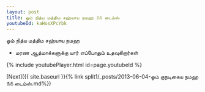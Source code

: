 ```yaml
---
layout: post
title: ஓம் நித்ய மத்திம சஹ்யாய நமஹ ௧௧ டைம்ஸ்
youtubeId: kaHosXPcYbk
---
```

 
 
 ஓம் நித்ய மத்திம சஹ்யாய நமஹ  
 
 - மரண ஆத்மாக்களுக்கு யார் எப்போதும் உதவுகிறார்கள் 
 
  
 
  
 
 
 
 
 
 


{% include youtubePlayer.html id=page.youtubeId %}
 
[Next]({{ site.baseurl }}{% link  split1/_posts/2013-06-04-ஓம் குநடிகைய நமஹ ௧௧ டைம்ஸ்.md%})
 
